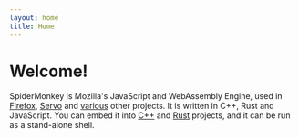```yaml
---
layout: home
title: Home
---
```


# Welcome!

SpiderMonkey is Mozilla's JavaScript and WebAssembly Engine, used in
[Firefox](https://www.mozilla.org/en-US/firefox/), [Servo](https://servo.org/)
and [various](https://discourse.mozilla.org/t/survey-where-are-you-embedding-spidermonkey/77988)
other projects. It is written in C++, Rust and JavaScript. You can embed it into [C++](https://github.com/mozilla-spidermonkey/spidermonkey-embedding-examples) and [Rust](https://github.com/servo/rust-mozjs) projects, and it can be run as a stand-alone shell.
